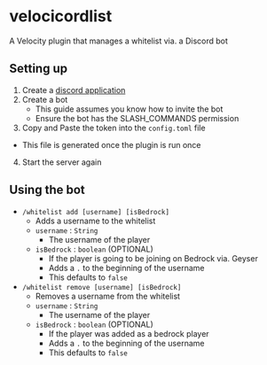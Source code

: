 # velocicordlist
A Velocity plugin that manages a whitelist via. a Discord bot

## Setting up

1. Create a [discord application](https://discord.com/developers/applications)
2. Create a bot
    + This guide assumes you know how to invite the bot
    + Ensure the bot has the SLASH_COMMANDS permission
3. Copy and Paste the token into the `config.toml` file
  + This file is generated once the plugin is run once
4. Start the server again

## Using the bot

+ `/whitelist add [username] [isBedrock]`
  + Adds a username to the whitelist
  + `username` : `String`
    + The username of the player
  + `isBedrock` : `boolean` (OPTIONAL)
    + If the player is going to be joining on Bedrock via. Geyser
    + Adds a `.` to the beginning of the username
    + This defaults to `false`
+ `/whitelist remove [username] [isBedrock]`
  + Removes a username from the whitelist
  + `username` : `String`
    + The username of the player
  + `isBedrock` : `boolean` (OPTIONAL)
    + If the player was added as a bedrock player
    + Adds a `.` to the beginning of the username
    + This defaults to `false`
